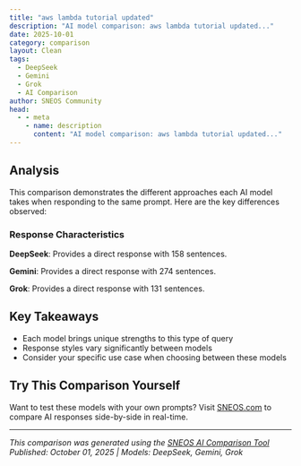 ```yaml
---
title: "aws lambda tutorial updated"
description: "AI model comparison: aws lambda tutorial updated..."
date: 2025-10-01
category: comparison
layout: Clean
tags:
  - DeepSeek
  - Gemini
  - Grok
  - AI Comparison
author: SNEOS Community
head:
  - - meta
    - name: description
      content: "AI model comparison: aws lambda tutorial updated..."
---
```


<ChatComparison
  title="aws lambda tutorial updated"
  prompt="aws lambda tutorial updated"
  :responses='{"DeepSeek": "Of course! Here is a comprehensive, up-to-date AWS Lambda tutorial that covers the core concepts, a hands-on example, and the modern best practices for 2024/2025.\n\n### What is AWS Lambda?\n\nAWS Lambda is a **serverless compute service** that lets you run code without provisioning or managing servers. You just upload your code, and Lambda takes care of everything required to run and scale it with high availability.\n\n**Key Characteristics:**\n* **Event-Driven:** Your code is triggered by events (e.g., an S3 upload, an API Gateway request, a DynamoDB update).\n* **Automatic Scaling:** Lambda automatically scales your function from a few requests per day to thousands per second.\n* **Pay-Per-Use:** You are charged for the compute time you consume (per millisecond) and the number of requests. There is no charge when your code is not running.\n* **Short-Lived:** Lambda functions are designed for short, stateless executions (up to **15 minutes**).\n\n---\n\n### Core Concepts\n\n1. **Function:** Your code, packaged and deployed to Lambda.\n2. **Trigger:** The AWS service or resource that invokes your function (e.g., Amazon S3, API Gateway, CloudWatch Events).\n3. **Runtime:** The programming language environment for your function (e.g., Python, Node.js, Java, Go, .NET, Ruby, custom runtimes).\n4. **Layer:** A ZIP archive that can contain libraries, a custom runtime, or other dependencies. This helps you keep your deployment package small and promotes code reuse.\n5. **Event:** The JSON data passed to your function by the trigger.\n6. **Context:** An object providing methods and properties with information about the invocation, function, and execution environment.\n\n---\n\n### Hands-On Tutorial: Create a Simple \u0022Hello World\u0022 API\n\nLet\u0027s build a simple serverless API that returns \u0022Hello, {Name}!\u0022 using **API Gateway** as a trigger for a **Lambda function**.\n\nWe\u0027ll use the **AWS Management Console** for this first example.\n\n#### Step 1: Create the Lambda Function\n\n1. **Sign in** to the AWS Management Console and navigate to the **Lambda service**.\n2. Click **Create function**.\n3. Choose **Author from scratch**.\n4. Enter a **Function name**: \u0060hello-world-api\u0060\n5. Select a **Runtime**: We\u0027ll use **Python 3.12** (or the latest available).\n6. Under **Permissions**, keep the default: *Create a new role with basic Lambda permissions*. Lambda will automatically create an execution role for you.\n7. Click **Create function**.\n\n#### Step 2: Write the Function Code\n\nIn the **Code tab**, you\u0027ll see a default code editor. Replace the existing code with the following:\n\n\u0060\u0060\u0060python\nimport json\n\ndef lambda_handler(event, context):\n # 1. Get the \u0027name\u0027 from the query string or body\n # If it\u0027s from API Gateway, the query string is in event[\u0027queryStringParameters\u0027]\n query_params = event.get(\u0027queryStringParameters\u0027) or {}\n name = query_params.get(\u0027name\u0027, \u0027World\u0027)\n \n # 2. Alternatively, check the request body for JSON\n if event.get(\u0027body\u0027):\n try:\n body = json.loads(event[\u0027body\u0027])\n name = body.get(\u0027name\u0027, name)\n except:\n pass\n\n # 3. Construct the response\n message = f\u0022Hello, {name}!\u0022\n \n # 4. Return a response object that API Gateway understands\n return {\n \u0027statusCode\u0027: 200,\n \u0027headers\u0027: {\n \u0027Content-Type\u0027: \u0027application/json\u0027,\n },\n \u0027body\u0027: json.dumps({\n \u0027message\u0027: message\n })\n }\n\u0060\u0060\u0060\n\nThis function:\n* Looks for a \u0060name\u0060 parameter in either the query string or the JSON body.\n* Defaults to \u0022World\u0022 if no name is provided.\n* Returns a properly formatted HTTP response.\n\nClick **Deploy** to save your changes.\n\n#### Step 3: Create an API Gateway Trigger\n\n1. In the Lambda function designer, click **\u002B Add trigger**.\n2. Select **API Gateway** from the dropdown.\n3. Choose **Create a new API**.\n4. Select **HTTP API** (it\u0027s simpler and cheaper for most use cases).\n5. Set the Security to **Open** (for this demo). *Warning: In production, you should always use authentication.*\n6. Click **Add**.\n\n#### Step 4: Test Your API\n\n1. After adding the trigger, you will see the API endpoint URL in the triggers list (e.g., \u0060https://abcdef123.execute-api.us-east-1.amazonaws.com\u0060).\n2. Let\u0027s test it first from the console. Go to the **Test tab**.\n3. Create a new test event. Choose the **API Gateway AWS Proxy** template.\n4. In the event JSON, add a \u0060queryStringParameters\u0060 section to simulate a query string:\n\n \u0060\u0060\u0060json\n {\n \u0022version\u0022: \u00222.0\u0022,\n \u0022routeKey\u0022: \u0022$default\u0022,\n \u0022rawPath\u0022: \u0022/\u0022,\n \u0022rawQueryString\u0022: \u0022name=LambdaTutorial\u0022,\n \u0022queryStringParameters\u0022: {\n \u0022name\u0022: \u0022LambdaTutorial\u0022\n },\n \u0022headers\u0022: { ... },\n \u0022requestContext\u0022: { ... }\n }\n \u0060\u0060\u0060\n5. Click **Test**. You should see a successful execution and the response:\n \u0060\u0060\u0060json\n {\n \u0022statusCode\u0022: 200,\n \u0022body\u0022: \u0022{\\\u0022message\\\u0022: \\\u0022Hello, LambdaTutorial!\\\u0022}\u0022\n }\n \u0060\u0060\u0060\n6. **Test in your Browser or Terminal:** Open a new tab and visit your API URL with the query parameter:\n \u0060\u0060\u0060\n https://your-api-id.execute-api.region.amazonaws.com/?name=YourName\n \u0060\u0060\u0060\n You should see the JSON response in your browser!\n\n---\n\n### Modern Development \u0026 Best Practices (Beyond the Console)\n\nWhile the console is great for learning, professional development uses **Infrastructure as Code (IaC)**.\n\n#### 1. Using the AWS SAM (Serverless Application Model)\n\nAWS SAM is a framework that extends AWS CloudFormation to simplify building serverless applications.\n\n**Prerequisites:** Install the [AWS SAM CLI](https://docs.aws.amazon.com/serverless-application-model/latest/developerguide/install-sam-cli.html).\n\n**Project Structure:**\n\u0060\u0060\u0060\nmy-hello-world-api/\n\u251C\u2500\u2500 template.yaml\n\u251C\u2500\u2500 src/\n\u2502 \u2514\u2500\u2500 app.py\n\u2514\u2500\u2500 requirements.txt\n\u0060\u0060\u0060\n\n**\u0060template.yaml\u0060**\n\u0060\u0060\u0060yaml\nAWSTemplateFormatVersion: \u00272010-09-09\u0027\nTransform: AWS::Serverless-2016-10-31\n\nResources:\n HelloWorldFunction:\n Type: AWS::Serverless::Function\n Properties:\n CodeUri: src/\n Handler: app.lambda_handler\n Runtime: python3.12\n Architectures:\n - x86_64\n Events:\n HelloApi:\n Type: HttpApi\n Properties:\n Path: /hello\n Method: get\n\u0060\u0060\u0060\n\n**\u0060src/app.py\u0060**\n\u0060\u0060\u0060python\nimport json\n\ndef lambda_handler(event, context):\n return {\n \u0027statusCode\u0027: 200,\n \u0027body\u0027: json.dumps({\u0027message\u0027: \u0027Hello from SAM!\u0027})\n }\n\u0060\u0060\u0060\n\n**Deploy with SAM:**\n1. In your terminal, navigate to the project directory.\n2. Run \u0060sam build\u0060 to build the deployment package.\n3. Run \u0060sam deploy --guided\u0060. Follow the prompts to set your stack name and AWS Region.\n4. SAM will package, upload, and deploy your function, outputting the API URL.\n\n#### 2. Key Best Practices\n\n* **Keep Functions Small and Focused:** Follow the Single Responsibility Principle. One function should do one job.\n* **Use Environment Variables:** Store configuration and secrets (e.g., database connection strings) outside your code.\n* **Leverage Layers:** Use layers for common dependencies across multiple functions (e.g., the \u0060requests\u0060 library in Python).\n* **Implement Proper Logging:** Use \u0060print\u0060 statements or logging libraries. All logs are automatically sent to **Amazon CloudWatch Logs**.\n* **Set Appropriate Timeouts and Memory:** Don\u0027t leave the default 3-second timeout if your function needs longer. Adjust memory (which also proportionally affects CPU power) based on your function\u0027s needs.\n* **Secure Your Functions:**\n * Use **IAM Roles** with the **Principle of Least Privilege**.\n * Use AWS **Secrets Manager** or **Parameter Store** for sensitive data.\n * Place your Lambda function inside a **VPC** if it needs to access private resources (like an RDS database), but be aware of the added complexity for internet access.\n\n### Advanced Concepts to Explore Next\n\n* **Destinations:** For asynchronous invocations, you can send success/failure results to SQS, SNS, EventBridge, or another Lambda function.\n* **Event Source Mappings:** Use this to process streams from Kinesis or DynamoDB, or batches from SQS.\n* **Provisioned Concurrency:** To keep functions initialized and hyper-responsive to avoid \u0022cold starts\u0022 for critical applications.\n* **Lambda Extensions:** To integrate monitoring, security, and governance tools seamlessly into the Lambda execution environment.\n* **Container Image Support:** You can package your Lambda function as a container image up to 10 GB in size.\n\nThis tutorial gives you a solid foundation to start building with AWS Lambda. The best way to learn is to start building", "Gemini": "Okay, let\u0027s create a comprehensive and updated AWS Lambda tutorial. I\u0027ll structure it for clarity, including different methods of deployment, best practices, and common pitfalls.\n\n**Tutorial: Getting Started with AWS Lambda (Updated for 2024)**\n\nThis tutorial provides a step-by-step guide to creating and deploying AWS Lambda functions using the AWS Management Console, AWS CLI, AWS SAM (Serverless Application Model), and Infrastructure as Code (IaC) with tools like Terraform and Pulumi.\n\n**I. What is AWS Lambda?**\n\n* **Serverless Compute:** AWS Lambda is a serverless compute service that lets you run code without provisioning or managing servers.\n* **Event-Driven:** Lambda functions are triggered by events from various AWS services (e.g., S3 object uploads, API Gateway requests, DynamoDB changes, scheduled events) or custom applications.\n* **Pay-as-you-go:** You pay only for the compute time your function consumes. There\u0027s no charge when your code isn\u0027t running.\n* **Scalability:** Lambda automatically scales your function based on the incoming traffic.\n* **Key Use Cases:**\n * Real-time data processing\n * Backend APIs\n * Chatbots\n * IoT backends\n * Automation tasks\n\n**II. Prerequisites**\n\n* **AWS Account:** You\u0027ll need an active AWS account.\n* **IAM User:** An IAM user with sufficient permissions to create and manage Lambda functions, IAM roles, CloudWatch Logs, and potentially other services depending on your function\u0027s purpose (e.g., S3 access). A power user policy is easiest to get started, but for production, implement the principle of least privilege.\n* **(Optional) AWS CLI:** Install and configure the AWS CLI (Command Line Interface) if you plan to deploy from the command line.\n* **(Optional) AWS SAM CLI:** Install and configure the AWS SAM CLI if you plan to deploy with SAM.\n* **(Optional) Terraform/Pulumi:** Install and configure Terraform or Pulumi if you plan to deploy with IaC.\n* **Node.js, Python, Java, Go, .NET, Ruby, or Custom Runtime:** Familiarity with at least one of the supported languages is essential. For this example, we\u0027ll use Python.\n\n**III. Creating a Simple Lambda Function (AWS Management Console)**\n\n1. **Sign in to the AWS Management Console:** Go to the AWS console and log in.\n2. **Navigate to Lambda:** Search for \u0022Lambda\u0022 and click on it.\n3. **Create Function:** Click the \u0022Create function\u0022 button.\n4. **Choose Author From Scratch:** Select the \u0022Author from scratch\u0022 option.\n5. **Configure Basic Information:**\n * **Function name:** \u0060my-first-lambda\u0060\n * **Runtime:** Python 3.9 (or any supported version)\n * **Architecture:** \u0060x86_64\u0060 or \u0060arm64\u0060. \u0060arm64\u0060 can offer better price/performance.\n * **Execution role:** This is very important! Choose one of these options:\n * **Create a new role with basic Lambda permissions:** This creates a role with the necessary permissions to run a Lambda function and write logs to CloudWatch Logs. Good for getting started.\n * **Use an existing role:** If you have a role that already has the necessary permissions, select it.\n * **Create a role from AWS policy templates:** This allows you to customize the role with specific permissions based on the services your Lambda function will interact with (e.g., S3 read/write, DynamoDB access). This is the best practice for production to limit permissions to only what the Lambda needs.\n * **Use a blueprint:** A Blueprint creates a Lambda function with a pre-defined code and IAM role. This is a fast way to create a simple function to experiment with.\n6. **Click \u0022Create function\u0022.**\n\n7. **Lambda Function Code:** The Lambda console provides an online code editor. Replace the default code with the following Python code:\n\n \u0060\u0060\u0060python\n import json\n\n def lambda_handler(event, context):\n \u0022\u0022\u0022\n A simple Lambda function that returns a greeting.\n \u0022\u0022\u0022\n name = event.get(\u0027name\u0027, \u0027World\u0027) # Get \u0027name\u0027 from the event, default to \u0027World\u0027\n message = f\u0022Hello, {name}!\u0022\n\n return {\n \u0027statusCode\u0027: 200,\n \u0027body\u0027: json.dumps({\n \u0027message\u0027: message\n })\n }\n \u0060\u0060\u0060\n\n8. **Configure the Handler:** Make sure the \u0022Handler\u0022 field is set to \u0060lambda_function.lambda_handler\u0060. This indicates the file name (\u0060lambda_function.py\u0060) and the function name (\u0060lambda_handler\u0060) within that file.\n\n9. **Save the Function:** Click the \u0022Deploy\u0022 button to save your changes.\n\n10. **Test the Function:**\n * Click the \u0022Test\u0022 tab.\n * Click \u0022Configure test event\u0022.\n * Select \u0022Create new test event\u0022.\n * Enter an event name (e.g., \u0022MyTestEvent\u0022).\n * Replace the default event body with the following JSON:\n\n \u0060\u0060\u0060json\n {\n \u0022name\u0022: \u0022Your Name\u0022\n }\n \u0060\u0060\u0060\n\n * Click \u0022Save changes\u0022.\n * Click the \u0022Test\u0022 button.\n\n11. **Examine the Results:** You should see the function\u0027s execution results, including the \u0060statusCode\u0060, \u0060body\u0060, and logs. The \u0022Response\u0022 section should contain something like:\n\n \u0060\u0060\u0060json\n {\n \u0022statusCode\u0022: 200,\n \u0022body\u0022: \u0022{\\\u0022message\\\u0022: \\\u0022Hello, Your Name!\\\u0022}\u0022\n }\n \u0060\u0060\u0060\n\n**IV. Deploying with AWS CLI**\n\n1. **Create a Python File:** Create a file named \u0060lambda_function.py\u0060 with the same Python code as in the console example:\n\n \u0060\u0060\u0060python\n import json\n\n def lambda_handler(event, context):\n \u0022\u0022\u0022\n A simple Lambda function that returns a greeting.\n \u0022\u0022\u0022\n name = event.get(\u0027name\u0027, \u0027World\u0027) # Get \u0027name\u0027 from the event, default to \u0027World\u0027\n message = f\u0022Hello, {name}!\u0022\n\n return {\n \u0027statusCode\u0027: 200,\n \u0027body\u0027: json.dumps({\n \u0027message\u0027: message\n })\n }\n \u0060\u0060\u0060\n\n2. **Create a Deployment Package:** Create a ZIP file containing your \u0060lambda_function.py\u0060 file. If your function uses external libraries, you\u0027ll need to include those in the ZIP file as well.\n \u0060\u0060\u0060bash\n zip my-lambda-package.zip lambda_function.py\n \u0060\u0060\u0060\n **Important:** If you have dependencies (like \u0060requests\u0060), you\u0027ll need to install them into a local directory and include them in your zip.\n\n \u0060\u0060\u0060bash\n pip install requests -t ./\n zip -r my-lambda-package.zip ./\n \u0060\u0060\u0060\n\n3. **Update the Lambda Function (or Create if it doesn\u0027t exist):** Use the \u0060aws lambda update-function-code\u0060 command. You\u0027ll need the function name (\u0060my-first-lambda\u0060) and the path to the ZIP file. If the Lambda function doesn\u0027t exist yet, you can use the \u0060create-function\u0060 command with the appropriate IAM role ARN.\n\n \u0060\u0060\u0060bash\n aws lambda update-function-code --function-name my-first-lambda --zip-file fileb://my-lambda-package.zip\n \u0060\u0060\u0060\n\n If you\u0027re creating a new function:\n\n \u0060\u0060\u0060bash\n aws lambda create-function \\\n --function-name my-first-lambda \\\n --runtime python3.9 \\\n --role arn:aws:iam::YOUR_ACCOUNT_ID:role/YOUR_LAMBDA_ROLE \\\n --handler lambda_function.lambda_handler \\\n --zip-file fileb://my-lambda-package.zip \\\n --architectures x86_64 \\\n --region your-region\n \u0060\u0060\u0060\n\n * Replace \u0060YOUR_ACCOUNT_ID\u0060 and \u0060YOUR_LAMBDA_ROLE\u0060 with your actual AWS account ID and the ARN of the IAM role you want to use. Replace \u0060your-region\u0060 with your region\n\n4. **Invoke the Lambda Function:** Use the \u0060aws lambda invoke\u0060 command to test the function.\n\n \u0060\u0060\u0060bash\n aws lambda invoke --function-name my-first-lambda --payload \u0027{\u0022name\u0022: \u0022CLI User\u0022}\u0027 output.json\n cat output.json\n \u0060\u0060\u0060\n\n**V. Deploying with AWS SAM (Serverless Application Model)**\n\nSAM is a framework for building serverless applications.\n\n1. **Install SAM CLI:** Follow the instructions at [https://docs.aws.amazon.com/serverless-application-model/latest/developerguide/serverless-sam-cli-install.html](https://docs.aws.amazon.com/serverless-application-model/latest/developerguide/serverless-sam-cli-install.html)\n2. **Create a SAM Application:**\n \u0060\u0060\u0060bash\n sam init --runtime python3.9 --name my-sam-app --app-template hello-world\n cd my-sam-app\n \u0060\u0060\u0060\n3. **Examine the \u0060template.yaml\u0060 File:** This file defines your serverless resources (Lambda functions, API Gateway endpoints, etc.). It\u0027s written in YAML and uses SAM extensions to CloudFormation. The default template creates a basic \u0022Hello World\u0022 Lambda function exposed through API Gateway.\n\n \u0060\u0060\u0060yaml\n AWSTemplateFormatVersion: \u00272010-09-09\u0027\n Transform: AWS::Serverless-2016-10-31\n Description: \u003E\n my-sam-app\n\n Sample SAM Template for my-sam-app\n\n Globals:\n Function:\n Timeout: 3\n\n Resources:\n HelloWorldFunction:\n Type: AWS::Serverless::Function\n Properties:\n CodeUri: hello_world/\n Handler: app.lambda_handler\n Runtime: python3.9\n Architectures:\n - x86_64\n Events:\n HelloWorld:\n Type: Api\n Properties:\n Path: /hello\n Method: get\n\n Outputs:\n HelloWorldApi:\n Description: \u0022API Gateway endpoint URL for Prod stage\u0022\n Value: !Sub \u0022https://${ServerlessRestApi}.execute-api.${AWS::Region}.amazonaws.com/Prod/hello\u0022\n HelloWorldFunction:\n Description: \u0022Hello World Lambda Function ARN\u0022\n Value: !GetAtt HelloWorldFunction.Arn\n HelloWorldFunctionIamRole:\n Description: \u0022Implicit IAM Role created for Hello World function\u0022\n Value: !GetAtt HelloWorldFunctionRole.Arn\n \u0060\u0060\u0060\n\n4. **Build the Application:**\n \u0060\u0060\u0060bash\n sam build\n \u0060\u0060\u0060\n This command packages your Lambda function code and any dependencies.\n\n5. **Deploy the Application:**\n \u0060\u0060\u0060bash\n sam deploy --guided\n \u0060\u0060\u0060\n The \u0060--guided\u0060 flag prompts you for information like the stack name, AWS region, and IAM capabilities. You can also configure these options in the \u0060samconfig.toml\u0060 file. The first time you deploy, you\u0027ll need to acknowledge that SAM might create IAM roles.\n\n6. **Test the Application:** SAM will output the API Gateway endpoint URL after deployment. You can use \u0060curl\u0060 or a web browser to test the endpoint.\n\n \u0060\u0060\u0060bash\n curl \u003CAPI_GATEWAY_URL\u003E/hello\n \u0060\u0060\u0060\n\n7. **Modify the Lambda Function:**\n Modify the \u0060hello_world/app.py\u0060 file to use the same greeting logic as our previous examples:\n\n \u0060\u0060\u0060python\n import json\n\n def lambda_handler(event, context):\n \u0022\u0022\u0022Sample pure Lambda function\u0022\u0022\u0022\n\n body = {\n \u0022message\u0022: \u0022Hello, World!\u0022,\n \u0022event\u0022: event\n }\n\n name = event.get(\u0027queryStringParameters\u0027, {}).get(\u0027name\u0027, \u0027World\u0027)\n message = f\u0022Hello, {name}!\u0022\n response = {\n \u0022statusCode\u0022: 200,\n \u0022body\u0022: json.dumps({\n \u0022message\u0022: message,\n })\n }\n return response\n \u0060\u0060\u0060\n\n8. **Rebuild and Redeploy:** Run \u0060sam build\u0060 and \u0060sam deploy\u0060 again to update the function.\n9. **Test the Updated Function:**\n\n \u0060\u0060\u0060bash\n curl \u0022\u003CAPI_GATEWAY_URL\u003E/hello?name=SAMUser\u0022\n \u0060\u0060\u0060\n\n**VI. Deploying with Infrastructure as Code (Terraform/Pulumi)**\n\nUsing Terraform or Pulumi allows you to define your infrastructure (including Lambda functions) as code. This provides version control, reproducibility, and easier management.\n\n**Example using Terraform:**\n\n1. **Create a Terraform Configuration File (main.tf):**\n\n \u0060\u0060\u0060terraform\n terraform {\n required_providers {\n aws = {\n source = \u0022hashicorp/aws\u0022\n version = \u0022~\u003E 5.0\u0022 # Specify a recent version\n }\n }\n required_version = \u0022\u003E= 1.0\u0022\n }\n\n provider \u0022aws\u0022 {\n region = \u0022us-east-1\u0022 # Replace with your desired region\n }\n\n data \u0022aws_iam_policy_document\u0022 \u0022lambda_assume_role_policy\u0022 {\n statement {\n actions = [\u0022sts:AssumeRole\u0022]\n\n principals {\n type = \u0022Service\u0022\n identifiers = [\u0022lambda.amazonaws.com\u0022]\n }\n }\n }\n\n resource \u0022aws_iam_role\u0022 \u0022lambda_role\u0022 {\n name = \u0022lambda-role-terraform\u0022\n assume_role_policy = data.aws_iam_policy_document.lambda_assume_role_policy.json\n }\n\n resource \u0022aws_iam_policy_attachment\u0022 \u0022lambda_basic_execution\u0022 {\n name = \u0022lambda-basic-execution-terraform\u0022\n roles = [aws_iam_role.lambda_role.name]\n policy_arn = \u0022arn:aws:iam::aws:policy/service-role/AWSLambdaBasicExecutionRole\u0022\n }\n\n\n data \u0022archive_file\u0022 \u0022lambda_zip\u0022 {\n type = \u0022zip\u0022\n output_path = \u0022lambda_function.zip\u0022\n source_dir = \u0022lambda_function\u0022\n }\n\n\n resource \u0022aws_lambda_function\u0022 \u0022example\u0022 {\n function_name = \u0022my-terraform-lambda\u0022\n filename = \u0022lambda_function.zip\u0022 #reference the zipped file created earlier.\n handler = \u0022lambda_function.lambda_handler\u0022\n runtime = \u0022python3.9\u0022\n role = aws_iam_role.lambda_role.arn\n source_code_hash = data.archive_file.lambda_zip.output_base64sha256\n\n environment {\n variables = {\n \u0022MESSAGE\u0022 = \u0022Hello from Terraform!\u0022\n }\n }\n\n depends_on = [aws_iam_policy_attachment.lambda_basic_execution]\n\n }\n\n output \u0022lambda_arn\u0022 {\n value = aws_lambda_function.example.arn\n }\n \u0060\u0060\u0060\n\n2. **Create the Lambda Function Directory and Code (lambda_function/lambda_function.py):**\n Create a directory named \u0060lambda_function\u0060 and inside place your \u0060lambda_function.py\u0060:\n\n \u0060\u0060\u0060python\n import json\n import os\n\n def lambda_handler(event, context):\n message = os.environ.get(\u0027MESSAGE\u0027, \u0027Hello, World!\u0027)\n return {\n \u0027statusCode\u0027: 200,\n \u0027body\u0027: json.dumps({\n \u0027message\u0027: message,\n })\n }\n \u0060\u0060\u0060\n\n3. **Initialize Terraform:**\n \u0060\u0060\u0060bash\n terraform init\n \u0060\u0060\u0060\n\n4. **Apply the Configuration:**\n \u0060\u0060\u0060bash\n terraform apply\n \u0060\u0060\u0060\n Terraform will show you the changes it will make and prompt you for confirmation. Type \u0060yes\u0060 to proceed.\n\n5. **Test the Lambda Function:** You can test from the AWS Console after deployment, or use the AWS CLI to invoke the function.\n\n6. **Destroy the Infrastructure:**\n \u0060\u0060\u0060bash\n terraform destroy\n \u0060\u0060\u0060\n\n**Key Points for Terraform/Pulumi:**\n\n* **State Management:** Use a remote backend (e.g., S3 with DynamoDB locking) to store your Terraform state safely, especially in team environments. Pulumi uses a managed state service or self-managed options.\n* **Modules:** Break down your infrastructure into reusable modules to improve organization and maintainability.\n* **Variables:** Use variables to parameterize your configuration (e.g., region, function name, IAM role name).\n\n**VII. Advanced Topics and Best Practices**\n\n* **IAM Roles:** Always use the principle of least privilege when assigning IAM roles to your Lambda functions. Grant only the permissions necessary for the function to perform its tasks. Use AWS-managed policies as a starting point, then further refine them as needed.\n* **Logging and Monitoring:**\n * Lambda automatically sends logs to CloudWatch Logs.\n * Use CloudWatch Metrics to monitor function invocations, errors, duration, and other performance indicators.\n * Consider using AWS X-Ray for distributed tracing if your Lambda function interacts with other services.\n* **Error Handling:**\n * Implement robust error handling within your Lambda function.\n * Use try-except blocks to catch exceptions and log errors.\n * Consider using dead-letter queues (DLQs) for asynchronous event sources (e.g., SQS, SNS) to handle failed invocations.\n* **Concurrency and Throttling:**\n * Lambda has concurrency limits per region. If your function is invoked frequently, you may need to request an increase in your concurrency limits.\n * You can use reserved concurrency to ensure that a specific function always has resources available.\n * Be mindful of throttling errors (429 Too Many Requests) from downstream services that your Lambda function calls. Implement retry logic with exponential backoff to handle these errors gracefully.\n* **Dependencies:**\n * When deploying with a ZIP file, include all necessary dependencies in the ZIP.\n * For Python, use \u0060pip install -t ./\u0060 to install dependencies into the current directory before creating the ZIP.\n * Consider using Lambda layers to share common dependencies across multiple functions. This reduces the size of your deployment packages.\n * Container images are an alternative packaging method for Lambda that handles dependencies well.\n* **Cold Starts:**\n * Cold starts occur when a Lambda function is invoked for the first time or after a period of inactivity. They can add latency to your application.\n * To mitigate cold starts:\n * Use provisioned concurrency to keep a certain number of function instances warm. (incurs costs)\n * Choose a runtime with faster startup times (e.g., Python is typically faster than Java for simple functions).\n * Reduce the size of your deployment package to speed up function loading.\n * Minimize the amount of initialization code in your function handler.\n* **Function Size:** Keep your function\u0027s deployment package as small as possible. Larger packages take longer to upload and download, increasing cold start times.\n* **Testing:** Write unit tests to verify the logic of your Lambda function. Use integration tests to ensure that the function interacts correctly with other AWS services.\n* **Secrets Management:** **Never** hardcode secrets (API keys, passwords, database credentials) in your Lambda function code. Use AWS Secrets Manager or AWS Systems Manager Parameter Store to securely store and retrieve secrets.\n* **Asynchronous vs. Synchronous Invocations:** Understand the difference between synchronous (request/response) and asynchronous (fire-and-forget) invocations. Choose the appropriate invocation type based on your application\u0027s requirements.\n* **VPC Configuration:** If your Lambda function needs to access resources within a VPC (e.g., RDS database, EC2 instances), you\u0027ll need to configure the function to run within that VPC. This requires specifying the VPC ID, subnet IDs, and security group IDs.\n* **AWS Distro for OpenTelemetry (ADOT):** Use ADOT to collect telemetry data (metrics, logs, traces) from your Lambda functions and send it to various observability backends (e.g., AWS CloudWatch, Prometheus, Jaeger).\n\n**VIII. Common Mistakes and Troubleshooting**\n\n* **Insufficient IAM Permissions:** The most common error is the Lambda function lacking the necessary IAM permissions to access other AWS services. Carefully review the IAM role associated with the function and ensure it has the required permissions.\n* **Incorrect Handler Name:** Double-check that the handler name in your Lambda function configuration matches the file name and function name in your code (e.g., \u0060lambda_function.lambda_handler\u0060).\n* **Missing Dependencies:** Make sure all necessary dependencies are included in your deployment package.\n* **Timeout Errors:** If your function takes longer than the configured timeout to execute, it will be terminated. Increase the timeout value if necessary.\n* **Memory Errors:** If your function runs out of memory, increase the memory allocation.\n* **Network Connectivity Issues:** If your function is in a VPC, ensure that it has network connectivity to the resources it needs to access (e.g., proper security group rules, route table entries).\n* **Deployment Package Too Large:** If your deployment package exceeds the size limit, try reducing the size by removing unnecessary files, using Lambda layers, or using container images.\n* **Incorrect VPC Configuration:** Double check VPC, subnets, and security groups when running your function inside of a VPC.\n\n**IX. Conclusion**\n\nAWS Lambda is a powerful service for building serverless applications. By following this tutorial and understanding the best practices, you can create scalable, cost-effective, and well-managed Lambda functions. Remember to always prioritize security, monitoring, and error handling in your serverless applications. Good luck!\n", "Grok": "Here\u0027s an updated tutorial on AWS Lambda, a serverless computing service by Amazon Web Services (AWS). This guide will help you get started with AWS Lambda, create a function, and deploy it using the latest tools and practices as of 2023. We\u0027ll use Python as the programming language for this example, but AWS Lambda supports other runtimes like Node.js, Java, Go, etc.\n\n---\n\n### **What is AWS Lambda?**\nAWS Lambda is a serverless compute service that lets you run code without provisioning or managing servers. You upload your code, and AWS automatically handles the infrastructure, scaling, and execution. You\u0027re billed only for the time your code runs (in milliseconds).\n\n### **Prerequisites**\n1. **AWS Account**: Sign up for an AWS account if you don\u2019t already have one.\n2. **AWS CLI**: Install the AWS Command Line Interface (CLI) and configure it with your credentials (\u0060aws configure\u0060).\n3. **Python**: Install Python (if using Python runtime). Download it from [python.org](https://www.python.org/downloads/).\n4. **SAM CLI (Optional)**: For local testing and deployment, install the AWS Serverless Application Model (SAM) CLI. Instructions are at [AWS SAM CLI Installation](https://docs.aws.amazon.com/serverless-application-model/latest/developerguide/install-sam-cli.html).\n\n---\n\n### **Step 1: Set Up Your Environment**\n1. Install necessary tools:\n - **AWS CLI**: Ensure it\u0027s installed and configured.\n - **Python**: Ensure Python 3.x is installed.\n2. Verify installations:\n \u0060\u0060\u0060bash\n aws --version\n python --version\n sam --version # (if using SAM CLI)\n \u0060\u0060\u0060\n\n3. Configure AWS CLI with your credentials (Access Key and Secret Access Key):\n \u0060\u0060\u0060bash\n aws configure\n \u0060\u0060\u0060\n\n---\n\n### **Step 2: Create Your First Lambda Function**\nLet\u0027s create a simple Lambda function in Python that returns a \u0022Hello, World!\u0022 message.\n\n1. Create a directory for your project:\n \u0060\u0060\u0060bash\n mkdir my-lambda-function\n cd my-lambda-function\n \u0060\u0060\u0060\n\n2. Create a file named \u0060lambda_function.py\u0060 and add the following code:\n \u0060\u0060\u0060python\n def lambda_handler(event, context):\n return {\n \u0027statusCode\u0027: 200,\n \u0027body\u0027: \u0027Hello, World!\u0027\n }\n \u0060\u0060\u0060\n - \u0060lambda_handler\u0060 is the entry point for your Lambda function.\n - \u0060event\u0060 contains data passed to the function (e.g., API Gateway requests).\n - \u0060context\u0060 provides runtime information (e.g., request ID, execution time).\n\n3. Zip the file (AWS Lambda expects a \u0060.zip\u0060 file for deployment):\n \u0060\u0060\u0060bash\n zip function.zip lambda_function.py\n \u0060\u0060\u0060\n\n---\n\n### **Step 3: Deploy the Lambda Function via AWS CLI**\n1. Create an IAM Role for Lambda execution:\n Lambda needs permissions to run and log to CloudWatch. Create a role with the following trust policy:\n \u0060\u0060\u0060json\n {\n \u0022Version\u0022: \u00222012-10-17\u0022,\n \u0022Statement\u0022: [\n {\n \u0022Effect\u0022: \u0022Allow\u0022,\n \u0022Principal\u0022: {\u0022Service\u0022: \u0022lambda.amazonaws.com\u0022},\n \u0022Action\u0022: \u0022sts:AssumeRole\u0022\n }\n ]\n }\n \u0060\u0060\u0060\n - Use the AWS CLI or Console to create a role (e.g., \u0060lambda-execution-role\u0060).\n - Attach the \u0060AWSLambdaBasicExecutionRole\u0060 policy to this role for CloudWatch logging:\n \u0060\u0060\u0060bash\n aws iam attach-role-policy \\\n --role-name lambda-execution-role \\\n --policy-arn arn:aws:iam::aws:policy/service-role/AWSLambdaBasicExecutionRole\n \u0060\u0060\u0060\n\n2. Create the Lambda Function:\n Use the AWS CLI to deploy the function. Replace \u0060\u003Cyour-region\u003E\u0060 with your AWS region (e.g., \u0060us-east-1\u0060) and \u0060\u003Cyour-account-id\u003E\u0060 with your AWS account ID.\n \u0060\u0060\u0060bash\n aws lambda create-function \\\n --function-name MyFirstFunction \\\n --zip-file fileb://function.zip \\\n --handler lambda_function.lambda_handler \\\n --runtime python3.9 \\\n --role arn:aws:iam::\u003Cyour-account-id\u003E:role/lambda-execution-role \\\n --region \u003Cyour-region\u003E\n \u0060\u0060\u0060\n\n3. Verify the function is created:\n \u0060\u0060\u0060bash\n aws lambda list-functions --region \u003Cyour-region\u003E\n \u0060\u0060\u0060\n\n---\n\n### **Step 4: Test the Lambda Function**\n1. Invoke the function using the AWS CLI:\n \u0060\u0060\u0060bash\n aws lambda invoke \\\n --function-name MyFirstFunction \\\n --region \u003Cyour-region\u003E \\\n output.json\n \u0060\u0060\u0060\n2. Check the output in \u0060output.json\u0060:\n \u0060\u0060\u0060bash\n cat output.json\n \u0060\u0060\u0060\n You should see:\n \u0060\u0060\u0060json\n {\n \u0022statusCode\u0022: 200,\n \u0022body\u0022: \u0022Hello, World!\u0022\n }\n \u0060\u0060\u0060\n\n3. Alternatively, test it in the AWS Management Console:\n - Go to the Lambda section in the AWS Console.\n - Select \u0060MyFirstFunction\u0060 and click on \u0022Test\u0022.\n - Create a test event (use an empty JSON like \u0060{}\u0060) and run it.\n\n---\n\n### **Step 5: Set Up Triggers (Optional)**\nLambda functions can be triggered by various AWS services like API Gateway, S3, SNS, EventBridge, etc.\n\n#### Example: Trigger with API Gateway\n1. Create an API Gateway:\n - Go to the API Gateway section in the AWS Console.\n - Create a new REST API.\n - Add a \u0060GET\u0060 method and integrate it with your Lambda function (\u0060MyFirstFunction\u0060).\n - Deploy the API to a stage (e.g., \u0060prod\u0060).\n\n2. Get the API endpoint URL after deployment and test it in a browser or using a tool like Postman. You should see:\n \u0060\u0060\u0060json\n {\n \u0022statusCode\u0022: 200,\n \u0022body\u0022: \u0022Hello, World!\u0022\n }\n \u0060\u0060\u0060\n\n---\n\n### **Step 6: Local Development with AWS SAM (Optional)**\nAWS SAM simplifies local development and testing of serverless applications.\n\n1. Initialize a SAM project:\n \u0060\u0060\u0060bash\n sam init\n \u0060\u0060\u0060\n - Choose \u0060AWS Quick Start Templates\u0060.\n - Select \u0060Python\u0060 as the runtime and name your app (e.g., \u0060my-lambda-app\u0060).\n\n2. Modify the \u0060template.yaml\u0060 file to define your Lambda function.\n\n3. Test locally:\n \u0060\u0060\u0060bash\n sam local invoke\n \u0060\u0060\u0060\n\n4. Deploy to AWS:\n \u0060\u0060\u0060bash\n sam deploy --guided\n \u0060\u0060\u0060\n\n---\n\n### **Step 7: Monitoring and Logging**\n- Lambda automatically logs to **Amazon CloudWatch**.\n- Go to CloudWatch in the AWS Console, select \u0022Log groups\u0022, and find \u0060/aws/lambda/MyFirstFunction\u0060 to view logs.\n- You can also monitor metrics like invocation count, duration, and errors in the Lambda Console.\n\n---\n\n### **Best Practices (2023 Updates)**\n1. **Use Latest Runtimes**: Always use the latest runtime versions (e.g., Python 3.9 or 3.10) for security patches and performance improvements.\n2. **Least Privilege IAM Roles**: Assign only necessary permissions to the Lambda execution role.\n3. **Environment Variables**: Store configuration settings (e.g., database credentials) in environment variables or AWS Secrets Manager.\n4. **Timeouts and Memory**: Set appropriate timeout and memory limits based on your function\u2019s needs (default is 3 seconds and 128 MB).\n5. **Provisioned Concurrency**: Use Provisioned Concurrency to reduce cold start latency for critical applications.\n\n---\n\n### **Common Use Cases**\n- **Event-Driven Workflows**: Process S3 file uploads, DynamoDB updates, or SNS notifications.\n- **API Backend**: Build RESTful APIs with API Gateway and Lambda.\n- **Automation**: Automate tasks like resizing images or sending notifications.\n- **Cron Jobs**: Use EventBridge (CloudWatch Events) to schedule Lambda functions.\n\n---\n\n### **Troubleshooting**\n- **Permission Errors**: Ensure the IAM role has the required permissions.\n- **Timeout Issues**: Increase the timeout limit in the Lambda configuration.\n- **Cold Starts**: If latency is an issue, consider Provisioned Concurrency or using a lightweight runtime like Node.js or Python.\n\n---\n\n### **Pricing**\n- AWS Lambda offers a generous free tier (1 million free requests per month and 400,000 GB-seconds of compute time).\n- Beyond the free tier, pricing is based on the number of requests and duration of execution (per millisecond).\n\n---\n\nThis tutorial covers the basics of AWS Lambda with an updated workflow for 2023. If you have a specific use case or need help with a different runtime, let me know! You can also refer to the official [AWS Lambda Documentation](https://docs.aws.amazon.com/lambda/) for more details."}' 
  published-date="19:54"
/>

## Analysis

This comparison demonstrates the different approaches each AI model takes when responding to the same prompt. Here are the key differences observed:

### Response Characteristics

**DeepSeek**: Provides a direct response with 158 sentences. 

**Gemini**: Provides a direct response with 274 sentences. 

**Grok**: Provides a direct response with 131 sentences. 

## Key Takeaways

- Each model brings unique strengths to this type of query
- Response styles vary significantly between models
- Consider your specific use case when choosing between these models

## Try This Comparison Yourself

Want to test these models with your own prompts? Visit [SNEOS.com](https://sneos.com) to compare AI responses side-by-side in real-time.

---

*This comparison was generated using the [SNEOS AI Comparison Tool](https://sneos.com)*
*Published: October 01, 2025 | Models: DeepSeek, Gemini, Grok*
